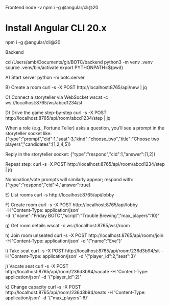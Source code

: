 Frontend
node -v
npm i -g @angular/cli@20



# Install Angular CLI 20.x
npm i -g @angular/cli@20


Backend

cd /Users/amb/Documents/git/BOTC/backend
python3 -m venv .venv
source .venv/bin/activate
export PYTHONPATH=$(pwd)

A) Start server
python -m botc.server

B) Create a room
curl -s -X POST http://localhost:8765/api/new | jq

C) Connect a storyteller via WebSocket
wscat -c ws://localhost:8765/ws/abcd1234/st

D) Drive the game step-by-step
curl -s -X POST http://localhost:8765/api/room/abcd1234/step | jq

When a role (e.g., Fortune Teller) asks a question, you’ll see a prompt in the storyteller socket like:
{"type":"prompt","cid":1,"seat":3,"kind":"choose_two","title":"Choose two players","candidates":[1,2,4,5]}

Reply in the storyteller socket:
{"type":"respond","cid":1,"answer":[1,2]}

Repeat step:
curl -s -X POST http://localhost:8765/api/room/abcd1234/step | jq

Nomination/vote prompts will similarly appear; respond with:
{"type":"respond","cid":4,"answer":true}


E) List rooms
curl -s http://localhost:8765/api/lobby

F) Create room
curl -s -X POST http://localhost:8765/api/lobby \
  -H 'Content-Type: application/json' \
  -d '{"name":"Friday BOTC","script":"Trouble Brewing","max_players":10}'

g) Get room details
wscat -c ws://localhost:8765/ws/<gid>/room

h) Join room unseated
curl -s -X POST http://localhost:8765/api/room/<gid>/join -H 'Content-Type: application/json' -d '{"name":"Eve"}'

i) Take seat
curl -s -X POST http://localhost:8765/api/room/236d3b94/sit -H 'Content-Type: application/json' -d '{"player_id":2,"seat":3}'

j) Vacate seat
curl -s -X POST http://localhost:8765/api/room/236d3b94/vacate -H 'Content-Type: application/json' -d '{"player_id":2}'

k) Change capacity
curl -s -X POST http://localhost:8765/api/room/236d3b94/seats -H 'Content-Type: application/json' -d '{"max_players":6}'



